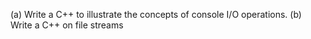 (a) Write a C++ to illustrate the concepts of console I/O operations. (b) Write a C++ on file streams
